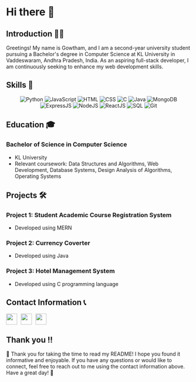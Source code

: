 # Hi there 👋

## Introduction 🙋‍♂️

Greetings! My name is Gowtham, and I am a second-year university student pursuing a Bachelor's degree in Computer Science at KL University in Vaddeswaram, Andhra Pradesh, India. As an aspiring full-stack developer, I am continuously seeking to enhance my web development skills.

## Skills 🚀

<div align="center">
    <img src="https://img.shields.io/badge/-Python-3776AB?style=flat-square&logo=python&logoColor=white" alt="Python">
    <img src="https://img.shields.io/badge/-JavaScript-F7DF1E?style=flat-square&logo=javascript&logoColor=black" alt="JavaScript">
    <img src="https://img.shields.io/badge/-HTML-E34F26?style=flat-square&logo=html5&logoColor=white" alt="HTML">
    <img src="https://img.shields.io/badge/-CSS-1572B6?style=flat-square&logo=css3&logoColor=white" alt="CSS">
    <img src="https://img.shields.io/badge/-C-A8B9CC?style=flat-square&logo=c&logoColor=white" alt="C">
    <img src="https://img.shields.io/badge/-Java-007396?style=flat-square&logo=java&logoColor=white" alt="Java">
    <img src="https://img.shields.io/badge/-MongoDB-47A248?style=flat-square&logo=mongodb&logoColor=white" alt="MongoDB">
    <img src="https://img.shields.io/badge/-ExpressJS-000000?style=flat-square&logo=express&logoColor=white" alt="ExpressJS">
    <img src="https://img.shields.io/badge/-NodeJS-339933?style=flat-square&logo=node.js&logoColor=white" alt="NodeJS">
    <img src="https://img.shields.io/badge/-ReactJS-61DAFB?style=flat-square&logo=react&logoColor=black" alt="ReactJS">
    <img src="https://img.shields.io/badge/-SQL-4479A1?style=flat-square&logo=postgresql&logoColor=white" alt="SQL">
    <img src="https://img.shields.io/badge/-Git-F05032?style=flat-square&logo=git&logoColor=white" alt="Git">
</div>

## Education 🎓

### Bachelor of Science in Computer Science

- KL University
- Relevant coursework: Data Structures and Algorithms, Web Development, Database Systems, Design Analysis of Algorithms, Operating Systems

## Projects 🛠️

### Project 1: Student Academic Course Registration System

- Developed using MERN

### Project 2: Currency Coverter

- Developed using Java

### Project 3: Hotel Management System

- Developed using C programming language

## Contact Information 📞

<div style="display:flex;">
    <a href="mailto:gowtham.ala12345@gmail.com"><img src="https://img.icons8.com/color/24/000000/gmail-new.png" style="width: 30px; height: 30px; margin-right: 10px;"></a>
    <a href="https://www.github.com/gowtham-2oo5"><img src="https://img.icons8.com/fluent/24/000000/github.png" style="width: 30px; height: 30px; margin-right: 10px;"></a>
    <a href="https://www.linkedin.com/in/gowtham-2oo5"><img src="https://img.icons8.com/fluent/24/000000/linkedin.png" style="width: 30px; height: 30px;"></a>
</div>

## Thank you !!

🎉 Thank you for taking the time to read my README! I hope you found it informative and enjoyable. If you have any questions or would like to connect, feel free to reach out to me using the contact information above. Have a great day! 👋
